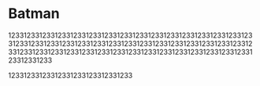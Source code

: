# Batman
12331233123312331233123312331233123312331233123312331233123312331233123312331233123312331233123312331233123312331233123312331233123312331233123312331233123312331233123312331233123312331233123312331233

12331233123312331233123312331233
